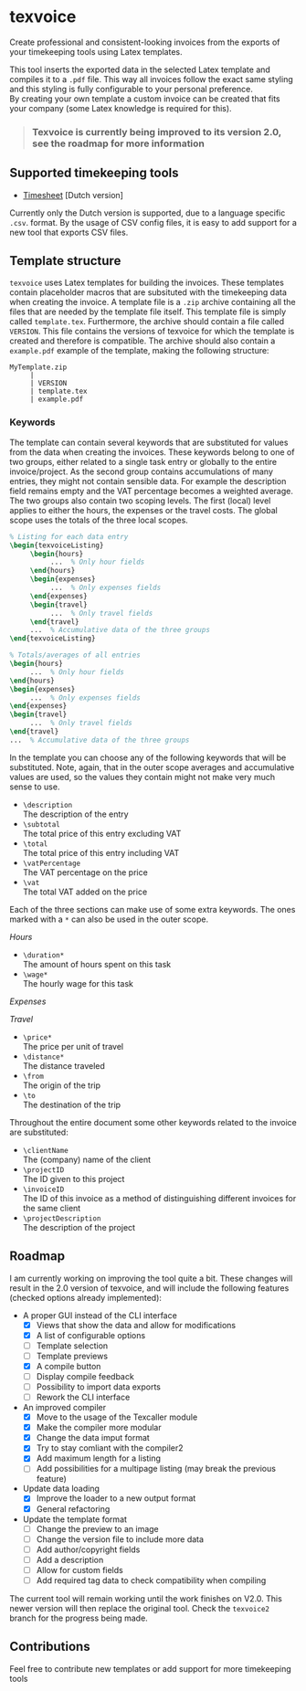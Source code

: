 # texvoice
Create professional and consistent-looking invoices from the exports of your timekeeping tools using Latex templates.

This tool inserts the exported data in the selected Latex template and compiles it to a `.pdf` file.
This way all invoices follow the exact same styling and this styling is fully configurable to your personal preference.  
By creating your own template a custom invoice can be created that fits your company (some Latex knowledge is required for this).

> ### Texvoice is currently being improved to its version 2.0, see the roadmap for more information

## Supported timekeeping tools
- [Timesheet](https://play.google.com/store/apps/details?id=com.rauscha.apps.timesheet) [Dutch version]

Currently only the Dutch version is supported, due to a language specific `.csv`. format.
By the usage of CSV config files, it is easy to add support for a new tool that exports CSV files.

## Template structure
`texvoice` uses Latex templates for building the invoices. 
These templates contain placeholder macros that are subsituted with the timekeeping data when creating the invoice.
A template file is a `.zip` archive containing all the files that are needed by the template file itself.
This template file is simply called `template.tex`. Furthermore, the archive should contain a file called `VERSION`. 
This file contains the versions of texvoice for which the template is created and therefore is compatible.
The archive should also contain a `example.pdf` example of the template, making the following structure:

```
MyTemplate.zip
     |
     | VERSION
     | template.tex
     | example.pdf
```

### Keywords
The template can contain several keywords that are substituted for values from the data when creating the invoices.
These keywords belong to one of two groups, either related to a single task entry or globally to the entire invoice/project.
As the second group contains accumulations of many entries, they might not contain sensible data. 
For example the description field remains empty and the VAT percentage becomes a weighted average.
The two groups also contain two scoping levels. The first (local) level applies to either the hours, the expenses or the travel costs. The global scope uses the totals of the three local scopes.

``` Latex
% Listing for each data entry
\begin{texvoiceListing}
     \begin{hours}
          ...  % Only hour fields 
     \end{hours}
     \begin{expenses}
          ...  % Only expenses fields
     \end{expenses}
     \begin{travel}
          ...  % Only travel fields
     \end{travel}
     ...  % Accumulative data of the three groups
\end{texvoiceListing}

% Totals/averages of all entries
\begin{hours}
     ...  % Only hour fields 
\end{hours}
\begin{expenses}
     ...  % Only expenses fields
\end{expenses}
\begin{travel}
     ...  % Only travel fields
\end{travel}
...  % Accumulative data of the three groups
```
In the template you can choose any of the following keywords that will be substituted. 
Note, again, that in the outer scope averages and accumulative values are used, so the values they contain might not make very much sense to use.

- `\description`  
 The description of the entry
- `\subtotal`  
 The total price of this entry excluding VAT
- `\total`  
 The total price of this entry including VAT
- `\vatPercentage`  
 The VAT percentage on the price
- `\vat`  
 The total VAT added on the price

Each of the three sections can make use of some extra keywords. The ones marked with a `*` can also be used in the outer scope.

_Hours_
- `\duration*`  
 The amount of hours spent on this task
- `\wage*`  
 The hourly wage for this task
 
_Expenses_

_Travel_
- `\price*`  
 The price per unit of travel
- `\distance*`  
 The distance traveled
- `\from`  
 The origin of the trip
- `\to`  
 The destination of the trip
 
Throughout the entire document some other keywords related to the invoice are substituted:
- `\clientName`  
 The (company) name of the client
- `\projectID`  
 The ID given to this project
- `\invoiceID`  
 The ID of this invoice as a method of distinguishing different invoices for the same client
- `\projectDescription`  
 The description of the project
 
 ## Roadmap
 I am currently working on improving the tool quite a bit. These changes will result in the 2.0 version of texvoice, and will include the following features (checked options already implemented):
 - A proper GUI instead of the CLI interface
   - [X] Views that show the data and allow for modifications
   - [X] A list of configurable options
   - [ ] Template selection
   - [ ] Template previews
   - [X] A compile button
   - [ ] Display compile feedback
   - [ ] Possibility to import data exports
   - [ ] Rework the CLI interface
   
 - An improved compiler
   - [X] Move to the usage of the Texcaller module
   - [X] Make the compiler more modular
   - [X] Change the data imput format
   - [X] Try to stay comliant with the compiler2
   - [X] Add maximum length for a listing
   - [ ] Add possibilities for a multipage listing (may break the previous feature)
   
 - Update data loading
   - [X] Improve the loader to a new output format
   - [X] General refactoring
   
 - Update the template format
   - [ ] Change the preview to an image
   - [ ] Change the version file to include more data
   - [ ] Add author/copyright fields
   - [ ] Add a description
   - [ ] Allow for custom fields
   - [ ] Add required tag data to check compatibility when compiling
 
 The current tool will remain working until the work finishes on V2.0. This newer version will then replace the original tool. Check the `texvoice2` branch for the progress being made.
 
 ## Contributions
 Feel free to contribute new templates or add support for more timekeeping tools
